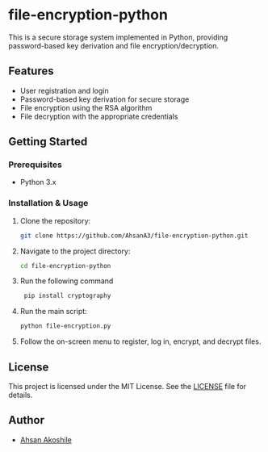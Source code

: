 # file-encryption-python
This is a secure storage system implemented in Python, providing password-based key derivation and file encryption/decryption.

## Features

- User registration and login
- Password-based key derivation for secure storage
- File encryption using the RSA algorithm
- File decryption with the appropriate credentials

## Getting Started

### Prerequisites

- Python 3.x

### Installation & Usage

1. Clone the repository:

    ```bash
    git clone https://github.com/AhsanA3/file-encryption-python.git
    ```

2. Navigate to the project directory:

    ```bash
    cd file-encryption-python
    ```

3. Run the following command
   ```bash
    pip install cryptography
    ```
4. Run the main script:

    ```bash
    python file-encryption.py
    ```
    
5. Follow the on-screen menu to register, log in, encrypt, and decrypt files.

## License
This project is licensed under the MIT License. See the [LICENSE](https://github.com/AhsanA3/file-encryption-python/blob/main/LICENSE) file for details.

## Author
- [Ahsan Akoshile](https://github.com/AhsanA3)
